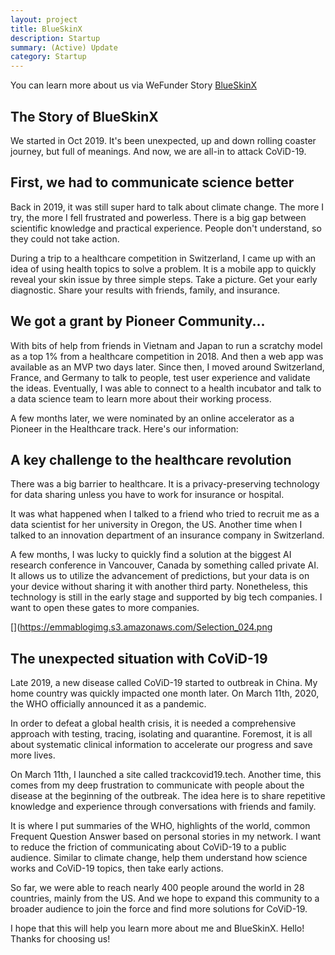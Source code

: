 ```yaml
---
layout: project
title: BlueSkinX
description: Startup
summary: (Active) Update
category: Startup
---
```


You can learn more about us via WeFunder Story [BlueSkinX](https://wefunder.com/blueskinx.inc)

## The Story of BlueSkinX

We started in Oct 2019. It's been unexpected, up and down rolling coaster journey, but full of meanings. And now, we are all-in to attack CoViD-19.

## First, we had to communicate science better
Back in 2019, it was still super hard to talk about climate change. The more I try, the more I fell frustrated and powerless. There is a big gap between scientific knowledge and practical experience. People don't understand, so they could not take action.

During a trip to a healthcare competition in Switzerland, I came up with an idea of using health topics to solve a problem. It is a mobile app to quickly reveal your skin issue by three simple steps. Take a picture. Get your early diagnostic. Share your results with friends, family, and insurance.

[](https://emmablogimg.s3.amazonaws.com/Selection_012.png)

## We got a grant by Pioneer Community...
With bits of help from friends in Vietnam and Japan to run a scratchy model as a top 1% from a healthcare competition in 2018. And then a web app was available as an MVP two days later. Since then, I moved around Switzerland, France, and Germany to talk to people, test user experience and validate the ideas. Eventually, I was able to connect to a health incubator and talk to a data science team to learn more about their working process.

A few months later, we were nominated by an online accelerator as a Pioneer in the Healthcare track.  Here's our information:

[](https://emmablogimg.s3.amazonaws.com/Selection_024.png)

## A key challenge to the healthcare revolution
There was a big barrier to healthcare. It is a privacy-preserving technology for data sharing unless you have to work for insurance or hospital.

It was what happened when I talked to a friend who tried to recruit me as a data scientist for her university in Oregon, the US. Another time when I talked to an innovation department of an insurance company in Switzerland.

A few months, I was lucky to quickly find a solution at the biggest AI research conference in Vancouver, Canada by something called private AI. It allows us to utilize the advancement of predictions, but your data is on your device without sharing it with another third party. Nonetheless, this technology is still in the early stage and supported by big tech companies. I want to open these gates to more companies.

[](https://emmablogimg.s3.amazonaws.com/Selection_024.png

## The unexpected situation with CoViD-19
Late 2019, a new disease called CoViD-19 started to outbreak in China. My home country was quickly impacted one month later. On March 11th, 2020, the WHO officially announced it as a pandemic.

In order to defeat a global health crisis, it is needed a comprehensive approach with testing, tracing, isolating and quarantine. Foremost, it is all about systematic clinical information to accelerate our progress and save more lives.

On March 11th, I launched a site called trackcovid19.tech. Another time, this comes from my deep frustration to communicate with people about the disease at the beginning of the outbreak. The idea here is to share repetitive knowledge and experience through conversations with friends and family.

It is where I put summaries of the WHO, highlights of the world, common Frequent Question Answer based on personal stories in my network. I want to reduce the friction of communicating about CoViD-19 to a public audience. Similar to climate change, help them understand how science works and CoViD-19 topics, then take early actions.

So far, we were able to reach nearly 400 people around the world in 28 countries, mainly from the US. And we hope to expand this community to a broader audience to join the force and find more solutions for CoViD-19.

[](https://emmablogimg.s3.amazonaws.com/Selection_026.png)

I hope that this will help you learn more about me and BlueSkinX. Hello! Thanks for choosing us!
